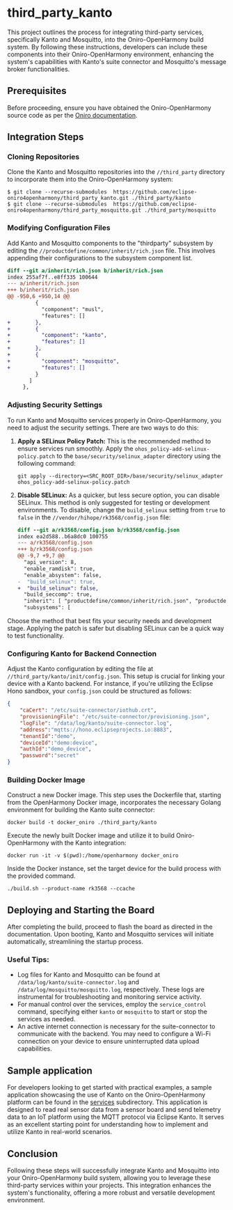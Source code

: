 # third_party_kanto

This project outlines the process for integrating third-party services, specifically Kanto and Mosquitto, into the Oniro-OpenHarmony build system. By following these instructions, developers can include these components into their Oniro-OpenHarmony environment, enhancing the system's capabilities with Kanto's suite connector and Mosquitto's message broker functionalities.

## Prerequisites
Before proceeding, ensure you have obtained the Oniro-OpenHarmony source code as per the [Oniro documentation](https://docs.oniroproject.org/quick-build.html#obtaining-the-source-code).

## Integration Steps
### Cloning Repositories
Clone the Kanto and Mosquitto repositories into the `//third_party` directory to incorporate them into the Oniro-OpenHarmony system:

```console
$ git clone --recurse-submodules  https://github.com/eclipse-oniro4openharmony/third_party_kanto.git ./third_party/kanto
$ git clone --recurse-submodules  https://github.com/eclipse-oniro4openharmony/third_party_mosquitto.git ./third_party/mosquitto
```

### Modifying Configuration Files
Add Kanto and Mosquitto components to the "thirdparty" subsystem by editing the `//productdefine/common/inherit/rich.json` file. This involves appending their configurations to the subsystem component list.

```diff
diff --git a/inherit/rich.json b/inherit/rich.json
index 255af7f..e8ff335 100644
--- a/inherit/rich.json
+++ b/inherit/rich.json
@@ -950,6 +950,14 @@
         {
           "component": "musl",
           "features": []
+        },
+        {
+          "component": "kanto",
+          "features": []
+        },
+        {
+          "component": "mosquitto",
+          "features": []
         }
       ]
     },

```

### Adjusting Security Settings

To run Kanto and Mosquitto services properly in Oniro-OpenHarmony, you need to adjust the security settings. There are two ways to do this:

1. **Apply a SELinux Policy Patch:** This is the recommended method to ensure services run smoothly. Apply the `ohos_policy-add-selinux-policy.patch` to the `base/security/selinux_adapter` directory using the following command:

    ```console
    git apply --directory=<SRC_ROOT_DIR>/base/security/selinux_adapter ohos_policy-add-selinux-policy.patch
    ```

2. **Disable SELinux:** As a quicker, but less secure option, you can disable SELinux. This method is only suggested for testing or development environments. To disable, change the `build_selinux` setting from `true` to `false` in the `//vendor/hihope/rk3568/config.json` file:

    ```diff
    diff --git a/rk3568/config.json b/rk3568/config.json
    index ea2d588..b6a8dc0 100755
    --- a/rk3568/config.json
    +++ b/rk3568/config.json
    @@ -9,7 +9,7 @@
      "api_version": 8,
      "enable_ramdisk": true,
      "enable_absystem": false,
    -  "build_selinux": true,
    +  "build_selinux": false,
      "build_seccomp": true,
      "inherit": [ "productdefine/common/inherit/rich.json", "productdefine/common/inherit/chipset_common.json" ],
      "subsystems": [
    ```

Choose the method that best fits your security needs and development stage. Applying the patch is safer but disabling SELinux can be a quick way to test functionality.

### Configuring Kanto for Backend Connection
Adjust the Kanto configuration by editing the file at `//third_party/kanto/init/config.json`. This setup is crucial for linking your device with a Kanto backend. For instance, if you're utilizing the Eclipse Hono sandbox, your `config.json` could be structured as follows:
```json
{
    "caCert": "/etc/suite-connector/iothub.crt",
    "provisioningFile": "/etc/suite-connector/provisioning.json",
    "logFile": "/data/log/kanto/suite-connector.log",
    "address":"mqtts://hono.eclipseprojects.io:8883",
    "tenantId":"demo",
    "deviceId":"demo:device",
    "authId":"demo_device",
    "password":"secret"
}
```

### Building Docker Image
Construct a new Docker image. This step uses the Dockerfile that, starting from the OpenHarmony Docker image, incorporates the necessary Golang environment for building the Kanto suite connector:


```console
docker build -t docker_oniro ./third_party/kanto
```

Execute the newly built Docker image and utilize it to build Oniro-OpenHarmony with the Kanto integration:

```console
docker run -it -v $(pwd):/home/openharmony docker_oniro
```

Inside the Docker instance, set the target device for the build process with the provided command.

```console
./build.sh --product-name rk3568 --ccache
```

## Deploying and Starting the Board
After completing the build, proceed to flash the board as directed in the documentation. Upon booting, Kanto and Mosquitto services will initiate automatically, streamlining the startup process.

### Useful Tips:
- Log files for Kanto and Mosquitto can be found at `/data/log/kanto/suite-connector.log` and `/data/log/mosquitto/mosquitto.log`, respectively. These logs are instrumental for troubleshooting and monitoring service activity.
- For manual control over the services, employ the `service_control` command, specifying either `kanto` or `mosquitto` to start or stop the services as needed.
- An active internet connection is necessary for the suite-connector to communicate with the backend. You may need to configure a Wi-Fi connection on your device to ensure uninterrupted data upload capabilities.

## Sample application
For developers looking to get started with practical examples, a sample application showcasing the use of Kanto on the Oniro-OpenHarmony platform can be found in the [services](services) subdirectory. This application is designed to read real sensor data from a sensor board and send telemetry data to an IoT platform using the MQTT protocol via Eclipse Kanto. It serves as an excellent starting point for understanding how to implement and utilize Kanto in real-world scenarios.

## Conclusion
Following these steps will successfully integrate Kanto and Mosquitto into your Oniro-OpenHarmony build system, allowing you to leverage these third-party services within your projects. This integration enhances the system's functionality, offering a more robust and versatile development environment.
